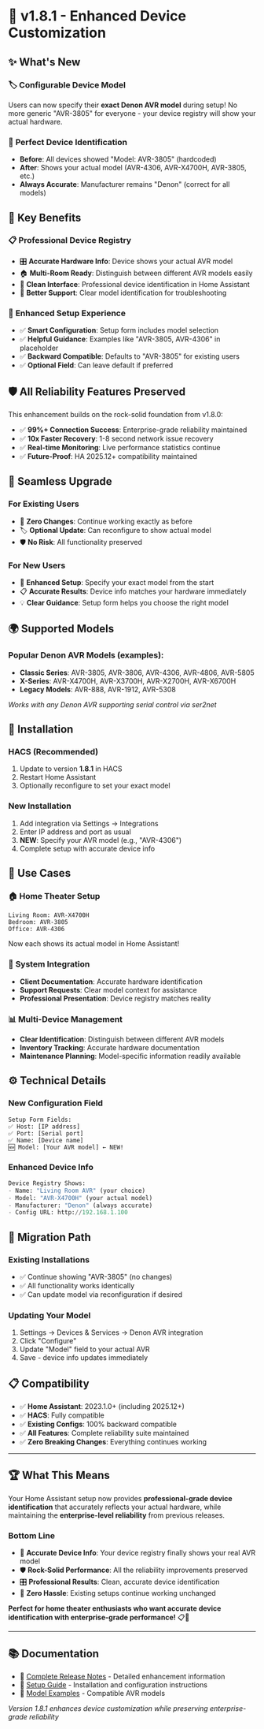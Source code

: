 # 🎯 v1.8.1 - Enhanced Device Customization

## ✨ What's New

### 🏷️ **Configurable Device Model**
Users can now specify their **exact Denon AVR model** during setup! No more generic "AVR-3805" for everyone - your device registry will show your actual hardware.

### 🎯 **Perfect Device Identification**
- **Before**: All devices showed "Model: AVR-3805" (hardcoded)
- **After**: Shows your actual model (AVR-4306, AVR-X4700H, AVR-3805, etc.)
- **Always Accurate**: Manufacturer remains "Denon" (correct for all models)

## 🎁 **Key Benefits**

### 📋 **Professional Device Registry**
- 🎛️ **Accurate Hardware Info**: Device shows your actual AVR model
- 🏠 **Multi-Room Ready**: Distinguish between different AVR models easily
- 📱 **Clean Interface**: Professional device identification in Home Assistant
- 🔧 **Better Support**: Clear model identification for troubleshooting

### 🚀 **Enhanced Setup Experience**
- ✅ **Smart Configuration**: Setup form includes model selection
- ✅ **Helpful Guidance**: Examples like "AVR-3805, AVR-4306" in placeholder
- ✅ **Backward Compatible**: Defaults to "AVR-3805" for existing users
- ✅ **Optional Field**: Can leave default if preferred

## 🛡️ **All Reliability Features Preserved**

This enhancement builds on the rock-solid foundation from v1.8.0:
- ✅ **99%+ Connection Success**: Enterprise-grade reliability maintained
- ✅ **10x Faster Recovery**: 1-8 second network issue recovery
- ✅ **Real-time Monitoring**: Live performance statistics continue
- ✅ **Future-Proof**: HA 2025.12+ compatibility maintained

## 🔄 **Seamless Upgrade**

### **For Existing Users**
- 🔄 **Zero Changes**: Continue working exactly as before
- 🏷️ **Optional Update**: Can reconfigure to show actual model
- 🛡️ **No Risk**: All functionality preserved

### **For New Users**
- 🎯 **Enhanced Setup**: Specify your exact model from the start
- 📋 **Accurate Results**: Device info matches your hardware immediately
- 💡 **Clear Guidance**: Setup form helps you choose the right model

## 🌍 **Supported Models**

### Popular Denon AVR Models (examples):
- **Classic Series**: AVR-3805, AVR-3806, AVR-4306, AVR-4806, AVR-5805
- **X-Series**: AVR-X4700H, AVR-X3700H, AVR-X2700H, AVR-X6700H
- **Legacy Models**: AVR-888, AVR-1912, AVR-5308

*Works with any Denon AVR supporting serial control via ser2net*

## 🚀 **Installation**

### **HACS (Recommended)**
1. Update to version **1.8.1** in HACS
2. Restart Home Assistant
3. Optionally reconfigure to set your exact model

### **New Installation**
1. Add integration via Settings → Integrations
2. Enter IP address and port as usual
3. **NEW**: Specify your AVR model (e.g., "AVR-4306")
4. Complete setup with accurate device info

## 🎯 **Use Cases**

### 🏠 **Home Theater Setup**
```
Living Room: AVR-X4700H
Bedroom: AVR-3805
Office: AVR-4306
```
Now each shows its actual model in Home Assistant!

### 🔧 **System Integration**
- **Client Documentation**: Accurate hardware identification
- **Support Requests**: Clear model context for assistance
- **Professional Presentation**: Device registry matches reality

### 📊 **Multi-Device Management**
- **Clear Identification**: Distinguish between different AVR models
- **Inventory Tracking**: Accurate hardware documentation
- **Maintenance Planning**: Model-specific information readily available

## ⚙️ **Technical Details**

### **New Configuration Field**
```
Setup Form Fields:
✅ Host: [IP address]
✅ Port: [Serial port]
✅ Name: [Device name]
🆕 Model: [Your AVR model] ← NEW!
```

### **Enhanced Device Info**
```python
Device Registry Shows:
- Name: "Living Room AVR" (your choice)
- Model: "AVR-X4700H" (your actual model)
- Manufacturer: "Denon" (always accurate)
- Config URL: http://192.168.1.100
```

## 🔄 **Migration Path**

### **Existing Installations**
- ✅ Continue showing "AVR-3805" (no changes)
- ✅ All functionality works identically
- ✅ Can update model via reconfiguration if desired

### **Updating Your Model**
1. Settings → Devices & Services → Denon AVR integration
2. Click "Configure"
3. Update "Model" field to your actual AVR
4. Save - device info updates immediately

## 📋 **Compatibility**

- ✅ **Home Assistant**: 2023.1.0+ (including 2025.12+)
- ✅ **HACS**: Fully compatible
- ✅ **Existing Configs**: 100% backward compatible
- ✅ **All Features**: Complete reliability suite maintained
- ✅ **Zero Breaking Changes**: Everything continues working

---

## 🏆 **What This Means**

Your Home Assistant setup now provides **professional-grade device identification** that accurately reflects your actual hardware, while maintaining the **enterprise-level reliability** from previous releases.

### **Bottom Line**
- 🎯 **Accurate Device Info**: Your device registry finally shows your real AVR model
- 🛡️ **Rock-Solid Performance**: All the reliability improvements preserved
- 🎛️ **Professional Results**: Clean, accurate device identification
- 🔄 **Zero Hassle**: Existing setups continue working unchanged

**Perfect for home theater enthusiasts who want accurate device identification with enterprise-grade performance!** 📋🎵

---

## 📚 **Documentation**

- 📖 [Complete Release Notes](RELEASE_NOTES_v1.8.1.md) - Detailed enhancement information
- 🔧 [Setup Guide](README.md) - Installation and configuration instructions
- 🎯 [Model Examples](RELEASE_NOTES_v1.8.1.md#supported-models) - Compatible AVR models

*Version 1.8.1 enhances device customization while preserving enterprise-grade reliability*